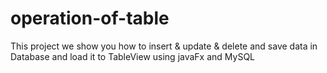 # operation-of-table
This project we show you how to insert &amp; update &amp; delete and save data in Database and load it to TableView using javaFx and MySQL
